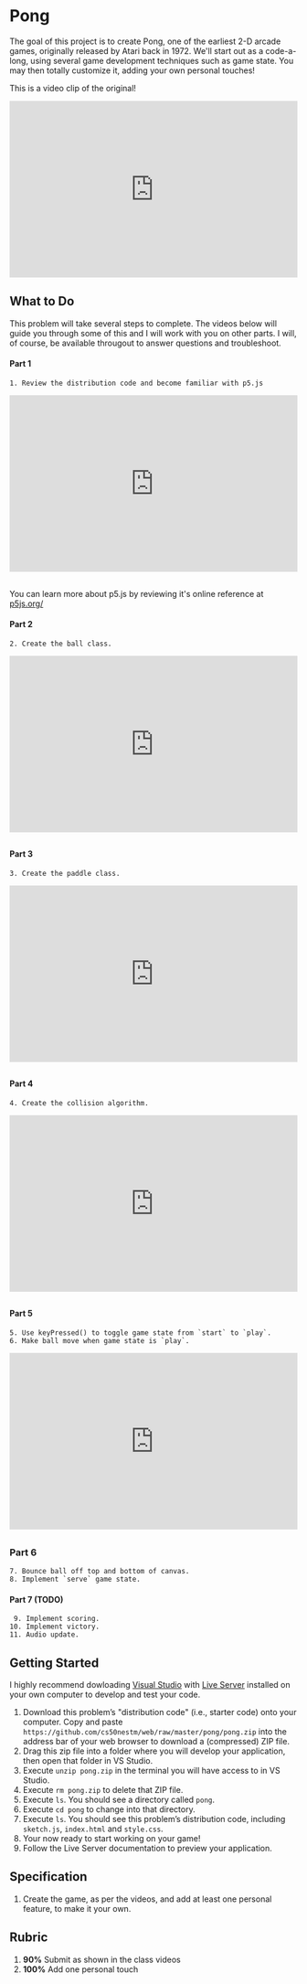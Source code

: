 # Pong

The goal of this project is to create Pong, one of the earliest 2-D arcade games, originally released by Atari back in 1972. We'll start out as a code-a-long, using several game development techniques such as game state. You may then totally customize it, adding your own personal touches!

<style type="text/css">
.iframe_container {
	position: relative;
	padding-bottom: 56.25%; 
	padding-top: 25px;
	height: 0;
	margin-bottom: 30px;
}

.iframe_container iframe {
	position: absolute;
	top: 0;
	left: 0;
	width: 100%;
	height: 100%;
}
</style>

This is a video clip of the original!

<div class="iframe_container">
<iframe src="https://www.youtube.com/embed/fhd7FfGCdCo" title="YouTube video player" frameborder="0" allow="accelerometer; autoplay; encrypted-media; gyroscope; picture-in-picture" allowfullscreen></iframe>
</div>

## What to Do

This problem will take several steps to complete. The videos below will guide you through some of this and I will work with you on other parts. I will, of course, be available througout to answer questions and troubleshoot.

#### Part 1
```
1. Review the distribution code and become familiar with p5.js
```

<div class="iframe_container">
<iframe src="https://www.youtube.com/embed/6iWrt7-UUwE" frameborder="0" allow="accelerometer; autoplay; encrypted-media; gyroscope; picture-in-picture" allowfullscreen></iframe>
</div>

You can learn more about p5.js by reviewing it's online reference at [p5js.org/](https://p5js.org/)

#### Part 2
```
2. Create the ball class.
```
<div class="iframe_container">
<iframe src="https://www.youtube.com/embed/otMxvYkHUFg" frameborder="0" allow="accelerometer; autoplay; encrypted-media; gyroscope; picture-in-picture" allowfullscreen></iframe>
</div>

#### Part 3
```
3. Create the paddle class.
```
<div class="iframe_container">
<iframe src="https://www.youtube.com/embed/aKvTUrqi3Hs" frameborder="0" allow="accelerometer; autoplay; encrypted-media; gyroscope; picture-in-picture" allowfullscreen></iframe>
</div>

#### Part 4
```
4. Create the collision algorithm.
```
<div class="iframe_container">
<iframe src="https://www.youtube.com/embed/7OGbz4GeoVk" frameborder="0" allow="accelerometer; autoplay; encrypted-media; gyroscope; picture-in-picture" allowfullscreen></iframe>
</div>

#### Part 5
```
5. Use keyPressed() to toggle game state from `start` to `play`.
6. Make ball move when game state is `play`.
```

<div class="iframe_container">
<iframe src="https://www.youtube.com/embed/2xR1MB8kINQ" frameborder="0" allow="accelerometer; autoplay; encrypted-media; gyroscope; picture-in-picture" allowfullscreen></iframe>
</div>

### Part 6

```
7. Bounce ball off top and bottom of canvas.
8. Implement `serve` game state.
```

#### Part 7 (TODO)
```
 9. Implement scoring.
10. Implement victory.
11. Audio update.
```


## Getting Started
I highly recommend dowloading [Visual Studio](https://visualstudio.microsoft.com/) with [Live Server](https://marketplace.visualstudio.com/items?itemName=ritwickdey.LiveServer&ssr=false#overview) installed on your own computer to develop and test your code.

1. Download this problem’s "distribution code" (i.e., starter code) onto your computer. Copy and paste `https://github.com/cs50nestm/web/raw/master/pong/pong.zip` into the address bar of your web browser to download a (compressed) ZIP file. 
2. Drag this zip file into a folder where you will develop your application, then open that folder in VS Studio.
5. Execute `unzip pong.zip` in the terminal you will have access to in VS Studio.
6. Execute `rm pong.zip` to delete that ZIP file.
7. Execute `ls`. You should see a directory called `pong`.
8. Execute `cd pong` to change into that directory.
9. Execute `ls`. You should see this problem’s distribution code, including `sketch.js`, `index.html` and `style.css`.
12. Your now ready to start working on your game!
13. Follow the Live Server documentation to preview your application.


## Specification

1. Create the game, as per the videos, and add at least one personal feature, to make it your own.

## Rubric

1. **90%** Submit as shown in the class videos
1. **100%** Add one personal touch
